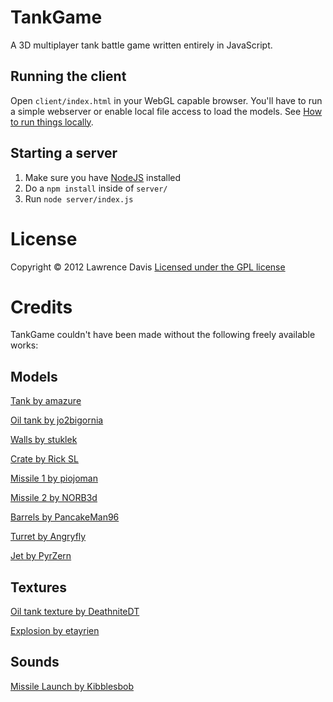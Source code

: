 TankGame
========

A 3D multiplayer tank battle game written entirely in JavaScript.

## Running the client

Open `client/index.html` in your WebGL capable browser. You'll have to run a simple webserver or enable local file access to load the models. See [How to run things locally][Run locally].

[Run locally]: https://github.com/mrdoob/three.js/wiki/How-to-run-things-locally


## Starting a server

1. Make sure you have [NodeJS](http://nodejs.org) installed
2. Do a `npm install` inside of `server/`
3. Run `node server/index.js`


# License
Copyright &copy; 2012 Lawrence Davis
[Licensed under the GPL license](https://github.com/lazd/TankGame/blob/master/LICENSE.md)


# Credits

TankGame couldn't have been made without the following freely available works:

## Models

[Tank by amazure][Model: Tank]

[Oil tank by jo2bigornia][Model: Oil tank]

[Walls by stuklek][Model: Walls]

[Crate by Rick SL][Model: Crate]

[Missile 1 by piojoman][Model: Missile 1]

[Missile 2 by NORB3d][Model: Missile 2]

[Barrels by PancakeMan96][Model: Barrels]

[Turret by Angryfly][Model: Turret]

[Jet by PyrZern][Model: Turret]

[Model: Tank]: http://www.turbosquid.com/FullPreview/Index.cfm/ID/250966
[Model: Oil Tank]: http://www.turbosquid.com/FullPreview/Index.cfm/ID/661238
[Model: Walls]: http://www.turbosquid.com/FullPreview/Index.cfm/ID/288445
[Model: Crate]: http://www.turbosquid.com/FullPreview/Index.cfm/ID/459185
[Model: Missile 1]: http://www.turbosquid.com/FullPreview/Index.cfm/ID/326837
[Model: Missile 2]: http://www.turbosquid.com/FullPreview/Index.cfm/ID/211678
[Model: Barrels]: http://www.turbosquid.com/FullPreview/Index.cfm/ID/677878
[Model: Turret]: http://www.turbosquid.com/FullPreview/Index.cfm/ID/568855
[Model: Jet]: http://www.turbosquid.com/FullPreview/Index.cfm/ID/511799


## Textures

[Oil tank texture by DeathniteDT][Texture: Oil Tank]

[Explosion by etayrien][Texture: Explosion]

[Texture: Oil Tank]: http://media.photobucket.com/image/recent/DeathniteDT/1-4.png
[Texture: Explosion]: http://blogs.msdn.com/b/etayrien/archive/2008/02/15/quick-n-dirty-tutorial-making-nice-explosion-sprites.aspx


## Sounds

[Missile Launch by Kibblesbob][Sound: Missile]

[Sound: Missile]: http://soundbible.com/1794-Missle-Launch.html
